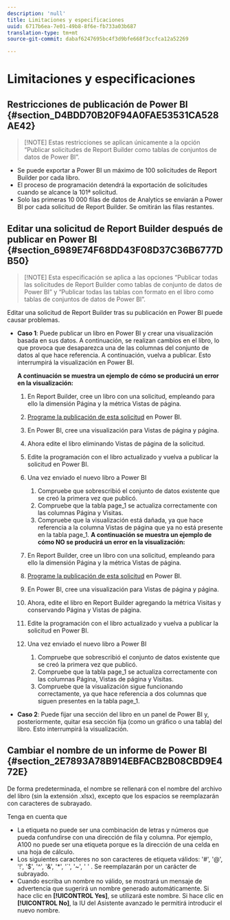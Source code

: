 ```yaml
---
description: 'null'
title: Limitaciones y especificaciones
uuid: 6717b6ea-7e01-49b8-8f6e-fb733a03b687
translation-type: tm+mt
source-git-commit: dabaf6247695bc4f3d9bfe668f3ccfca12a52269

---
```



# Limitaciones y especificaciones

## Restricciones de publicación de Power BI {#section_D4BDD70B20F94A0FAE53531CA528AE42}

>[!NOTE] Estas restricciones se aplican únicamente a la opción “Publicar solicitudes de Report Builder como tablas de conjuntos de datos de Power BI”.

* Se puede exportar a Power BI un máximo de 100 solicitudes de Report Builder por cada libro.
* El proceso de programación detendrá la exportación de solicitudes cuando se alcance la 101ª solicitud.
* Solo las primeras 10 000 filas de datos de Analytics se enviarán a Power BI por cada solicitud de Report Builder. Se omitirán las filas restantes.

## Editar una solicitud de Report Builder después de publicar en Power BI {#section_6989E74F68DD43F08D37C36B6777DB50}

>[!NOTE] Esta especificación se aplica a las opciones “Publicar todas las solicitudes de Report Builder como tablas de conjunto de datos de Power BI” y “Publicar todas las tablas con formato en el libro como tablas de conjuntos de datos de Power BI”.

Editar una solicitud de Report Builder tras su publicación en Power BI puede causar problemas.

* **Caso 1**: Puede publicar un libro en Power BI y crear una visualización basada en sus datos. A continuación, se realizan cambios en el libro, lo que provoca que desaparezca una de las columnas del conjunto de datos al que hace referencia. A continuación, vuelva a publicar. Esto interrumpirá la visualización en Power BI.

   **A continuación se muestra un ejemplo de cómo se producirá un error en la visualización:**

   1. En Report Builder, cree un libro con una solicitud, empleando para ello la dimensión Página y la métrica Vistas de página.
   1. [Programe la publicación de esta solicitud](/help/analyze/report-builder/whats-new-arb.md#rb-5-5-section) en Power BI.
   1. En Power BI, cree una visualización para Vistas de página y página.
   1. Ahora edite el libro eliminando Vistas de página de la solicitud.
   1. Edite la programación con el libro actualizado y vuelva a publicar la solicitud en Power BI.
   1. Una vez enviado el nuevo libro a Power BI

      1. Compruebe que sobrescribió el conjunto de datos existente que se creó la primera vez que publicó.
      1. Compruebe que la tabla page_1 se actualiza correctamente con las columnas Página y Visitas.
      1. Compruebe que la visualización está dañada, ya que hace referencia a la columna Vistas de página que ya no está presente en la tabla page_1.
   **A continuación se muestra un ejemplo de cómo NO se producirá un error en la visualización:**

   1. En Report Builder, cree un libro con una solicitud, empleando para ello la dimensión Página y la métrica Vistas de página.
   1. [Programe la publicación de esta solicitud](/help/analyze/report-builder/whats-new-arb.md#rb-5-5-section) en Power BI.
   1. En Power BI, cree una visualización para Vistas de página y página.
   1. Ahora, edite el libro en Report Builder agregando la métrica Visitas y conservando Página y Vistas de página.
   1. Edite la programación con el libro actualizado y vuelva a publicar la solicitud en Power BI.
   1. Una vez enviado el nuevo libro a Power BI

      1. Compruebe que sobrescribió el conjunto de datos existente que se creó la primera vez que publicó.
      1. Compruebe que la tabla page_1 se actualiza correctamente con las columnas Página, Vistas de página y Visitas.
      1. Compruebe que la visualización sigue funcionando correctamente, ya que hace referencia a dos columnas que siguen presentes en la tabla page_1.


* **Caso 2**: Puede fijar una sección del libro en un panel de Power BI y, posteriormente, quitar esa sección fija (como un gráfico o una tabla) del libro. Esto interrumpirá la visualización.

## Cambiar el nombre de un informe de Power BI {#section_2E7893A78B914EBFACB2B08CBD9E472E}

De forma predeterminada, el nombre se rellenará con el nombre del archivo del libro (sin la extensión .xlsx), excepto que los espacios se reemplazarán con caracteres de subrayado.

Tenga en cuenta que

* La etiqueta no puede ser una combinación de letras y números que pueda confundirse con una dirección de fila y columna. Por ejemplo, A100 no puede ser una etiqueta porque es la dirección de una celda en una hoja de cálculo.
* Los siguientes caracteres no son caracteres de etiqueta válidos: &#39;#&#39;, &#39;@&#39;, &#39;!&#39;, &#39;$&#39;, &#39;^&#39;, &#39;&amp;&#39;, &#39;*&#39;, &#39;`&#39;, &#39;~&#39;, &#39; &#39; . Se reemplazarán por un carácter de subrayado.
* Cuando escriba un nombre no válido, se mostrará un mensaje de advertencia que sugerirá un nombre generado automáticamente. Si hace clic en **[!UICONTROL Yes]**, se utilizará este nombre. Si hace clic en **[!UICONTROL No]**, la IU del Asistente avanzado le permitirá introducir el nuevo nombre.

